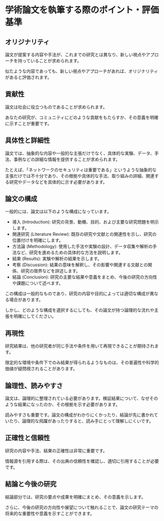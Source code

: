 # 学術論文を執筆する際のポイント・評価基準

## オリジナリティ

論文が提案する内容や手法が、これまでの研究とは異なり、新しい視点やアプローチを持っていることが求められます。

似たような内容であっても、新しい視点やアプローチがあれば、オリジナリティがあると評価されます。

## 貢献性

論文は社会に役立つものであることが求められます。

あなたの研究が、コミュニティにどのような貢献をもたらすか、その意義を明確に示すことが重要です。

## 具体性と詳細性

論文では、抽象的な内容や一般的な主張だけでなく、具体的な実験、データ、手法、事例などの詳細な情報を提供することが求められます。

たとえば、「ネットワークのセキュリティは重要である」というような抽象的な主張だけでは不十分であり、その根拠や具体的な手法、取り組みの詳細、関連する研究やデータなどを具体的に示す必要があります。

## 論文の構成

一般的には、論文は以下のような構成になっています。

- 導入 (Introduction): 研究の背景、動機、目的、および主要な研究問題を明示します。
- 関連研究 (Literature Review): 既存の研究や文献との関連性を示し、研究の位置付けを明確にします。
- 方法論 (Methodology): 使用した手法や実験の設計、データ収集や解析の手法など、研究を進めるための具体的な方法を説明します。
- 結果 (Results): 実験や解析の結果を示します。
- 考察 (Discussion): 結果の意味を解釈し、その影響や関連する文献との関係、研究の限界などを詳述します。
- 結論 (Conclusion): 研究の主要な結果や意義をまとめ、今後の研究の方向性や課題について述べます。

この構成は一般的なものであり、研究の内容や目的によっては適切な構成が異なる場合があります。

しかし、どのような構成を選択するにしても、その論文が持つ論理的な流れや主張を明確にしてください。

## 再現性

研究結果は、他の研究者が同じ手法や条件を用いて再現できることが期待されます。

限定的な環境や条件下でのみ結果が得られるようなものは、その普遍性や科学的価値が疑問視されることがあります。

## 論理性、読みやすさ

論文は、論理的に整理されている必要があります。検証結果について、なぜそのような結果になったのか、その根拠を示す必要があります。

読みやすさも重要です。論文の構成がわかりにくかったり、結論が先に書かれていたり、論理的な飛躍があったりすると、読み手にとって理解しにくいです。

## 正確性と信頼性

研究の内容や手法、結果の正確性は非常に重要です。

情報源を引用する際は、その出典の信頼性を確認し、適切に引用することが必要です。


## 結論と今後の研究

結論部分では、研究の要点や成果を明確にまとめ、その意義を示します。

さらに、今後の研究の方向性や展望について触れることで、論文の研究テーマの将来的な重要性や意義を示すことができます。



